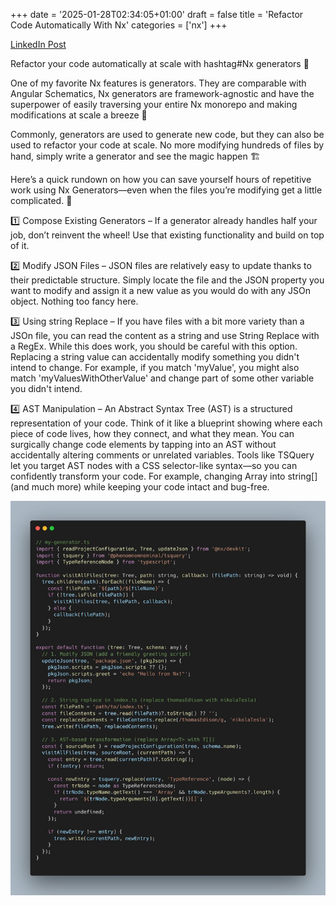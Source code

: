 +++
date = '2025-01-28T02:34:05+01:00'
draft = false
title = 'Refactor Code Automatically With Nx'
categories = ['nx']
+++

[LinkedIn Post](https://www.linkedin.com/feed/update/urn:li:activity:7288495816602714114/?origin=NETWORK_CONVERSATIONS&midToken=AQGtNziulbkvSA&midSig=3hqbnnwm1w_XA1&trk=eml-email_network_conversations_01-network~post~cta-0-read~more&trkEmail=eml-email_network_conversations_01-network~post~cta-0-read~more-null-7uvmz7~m6fec1p3~14-null-null&eid=7uvmz7-m6fec1p3-14&otpToken=MTYwMjFiZTExMDI5YzFjNmIzMjQwNGVkNDUxNmU3YjQ4YWNmZDM0NzlhYWI4ODYxNmNjMDA5NmE0NjUzNTRmNmYzZDNkZjgxNGNjNmM3ZTY0M2Y4ZDlmNGJlZDNiNTlmYjIwYmU1NjljODM4NTFiZGEyOWEyZiwxLDE%3D
)


Refactor your code automatically at scale with hashtag#Nx generators 👀 

One of my favorite Nx features is generators. They are comparable with Angular Schematics, Nx generators are framework-agnostic and have the superpower of easily traversing your entire Nx monorepo and making modifications at scale a breeze 🍃 

Commonly, generators are used to generate new code, but they can also be used to refactor your code at scale. No more modifying hundreds of files by hand, simply write a generator and see the magic happen 🏗️ 

Here’s a quick rundown on how you can save yourself hours of repetitive work using Nx Generators—even when the files you’re modifying get a little complicated. 🤖 

1️⃣ Compose Existing Generators – If a generator already handles half your job, don’t reinvent the wheel! Use that existing functionality and build on top of it.

2️⃣ Modify JSON Files – JSON files are relatively easy to update thanks to their predictable structure. Simply locate the file and the JSON property you want to modify and assign it a new value as you would do with any JSOn object. Nothing too fancy here.

3️⃣ Using string Replace – If you have files with a bit more variety than a JSOn file, you can read the content as a string and use String Replace with a RegEx. While this does work, you should be careful with this option. Replacing a string value can accidentally modify something you didn't intend to change. For example, if you match 'myValue', you might also match 'myValuesWithOtherValue' and change part of some other variable you didn't intend.

4️⃣ AST Manipulation – An Abstract Syntax Tree (AST) is a structured representation of your code. Think of it like a blueprint showing where each piece of code lives, how they connect, and what they mean. You can surgically change code elements by tapping into an AST without accidentally altering comments or unrelated variables. Tools like TSQuery let you target AST nodes with a CSS selector-like syntax—so you can confidently transform your code. For example, changing Array<string> into string[] (and much more) while keeping your code intact and bug-free. 

![Nx Code Refactor](../../assets/nx-code-refactor.jpg)